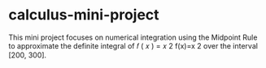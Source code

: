 # calculus-mini-project
This mini project focuses on numerical integration using the Midpoint Rule to approximate the definite integral of  𝑓 ( 𝑥 ) = 𝑥 2 f(x)=x  2   over the interval [200, 300]. 
